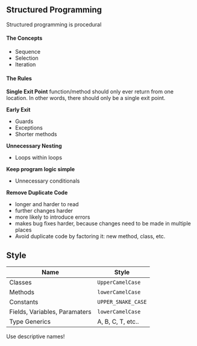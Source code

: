## Structured Programming

Structured programming is procedural

#### The Concepts
- Sequence
- Selection
- Iteration

#### The Rules
**Single Exit Point**
function/method should only ever return from one location. In other words, there should only be a single exit point.

**Early Exit**
- Guards
- Exceptions
- Shorter methods

**Unnecessary Nesting**
- Loops within loops

**Keep program logic simple**
- Unnecessary conditionals

**Remove Duplicate Code**
- longer and harder to read
- further changes harder
- more likely to introduce errors
- makes bug fixes harder, because changes need to be made in multiple places
- Avoid duplicate code by factoring it: new method, class, etc.

## Style

| Name | Style |
| ----- | ------ |
| Classes | `UpperCamelCase` | 
| Methods | `lowerCamelCase` |
| Constants | `UPPER_SNAKE_CASE` |
| Fields, Variables, Paramaters | `lowerCamelCase` | 
| Type Generics | A, B, C, T, etc.. |

Use descriptive names!


